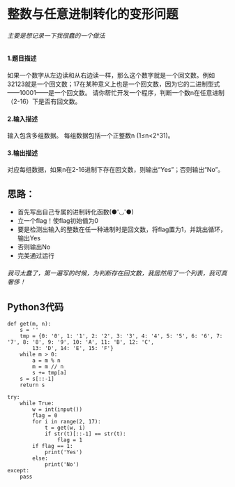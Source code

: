 # 整数与任意进制转化的变形问题
###### 主要是想记录一下我很蠢的一个做法
#### 1.题目描述
如果一个数字从左边读和从右边读一样，那么这个数字就是一个回文数。例如32123就是一个回文数；17在某种意义上也是一个回文数，因为它的二进制型式——10001——是一个回文数。
请你帮忙开发一个程序，判断一个数n在任意进制（2-16）下是否有回文数。
#### 2.输入描述
输入包含多组数据。
每组数据包括一个正整数n (1≤n<2^31)。
#### 3.输出描述
对应每组数据，如果n在2-16进制下存在回文数，则输出“Yes”；否则输出“No”。
## 思路：
- 首先写出自己专属的进制转化函数(●'◡'●)
- 立一个flag！使flag初始值为0
- 要是检测出输入的整数在任一种进制时是回文数，将flag置为1，并跳出循环，输出Yes
- 否则输出No
- 完美通过运行

###### 我可太蠢了，第一遍写的时候，为判断存在回文数，我居然用了一个列表，我可真奢侈！


## Python3代码
    def get(m, n):
        s = ''
        tmp = {0: '0', 1: '1', 2: '2', 3: '3', 4: '4', 5: '5', 6: '6', 7: '7', 8: '8', 9: '9', 10: 'A', 11: 'B', 12: 'C',
            13: 'D', 14: 'E', 15: 'F'}
        while m > 0:
            a = m % n
            m = m // n
            s += tmp[a]
        s = s[::-1]
        return s

    try:
        while True:
            w = int(input())
            flag = 0
            for i in range(2, 17):
                t = get(w, i)
                if str(t)[::-1] == str(t):
                    flag = 1
            if flag == 1:
                print('Yes')
            else:
                print('No')
    except:
        pass
